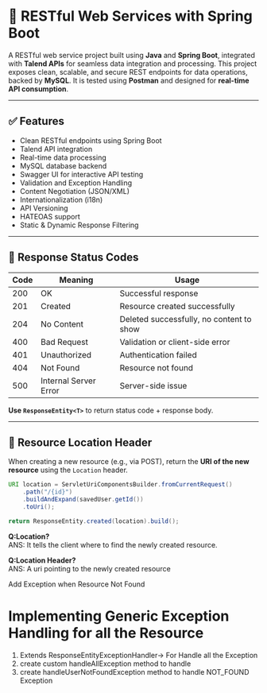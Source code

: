 # 📡 RESTful Web Services with Spring Boot

A RESTful web service project built using **Java** and **Spring Boot**, integrated with **Talend APIs** for seamless data integration and processing. This project exposes clean, scalable, and secure REST endpoints for data operations, backed by **MySQL**. It is tested using **Postman** and designed for **real-time API consumption**.

---

## ✅ Features

- Clean RESTful endpoints using Spring Boot
- Talend API integration
- Real-time data processing
- MySQL database backend
- Swagger UI for interactive API testing
- Validation and Exception Handling
- Content Negotiation (JSON/XML)
- Internationalization (i18n)
- API Versioning
- HATEOAS support
- Static & Dynamic Response Filtering

---

## 📡 Response Status Codes

| Code | Meaning                 | Usage                                    |
|------|-------------------------|------------------------------------------|
| 200  | OK                      | Successful response                      |
| 201  | Created                 | Resource created successfully            |
| 204  | No Content              | Deleted successfully, no content to show|
| 400  | Bad Request             | Validation or client-side error          |
| 401  | Unauthorized            | Authentication failed                    |
| 404  | Not Found               | Resource not found                       |
| 500  | Internal Server Error   | Server-side issue                        |

**Use `ResponseEntity<T>`** to return status code + response body.

---

## 🔁 Resource Location Header

When creating a new resource (e.g., via POST), return the **URI of the new resource** using the `Location` header.

```java
URI location = ServletUriComponentsBuilder.fromCurrentRequest()
    .path("/{id}")
    .buildAndExpand(savedUser.getId())
    .toUri();

return ResponseEntity.created(location).build();
```
**Q:Location?**  
ANS: It tells the client where to find the newly created resource.

**Q:Location Header?**  
ANS: A uri pointing to the newly created resource

Add Exception when Resource Not Found

# Implementing Generic Exception Handling for all the Resource
1) Extends ResponseEntityExceptionHandler-> For Handle all the Exception
2) create custom handleAllException method to handle
3) create handleUserNotFoundException method to handle NOT_FOUND Exception 